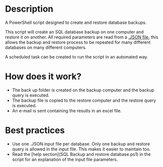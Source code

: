 # Description
A PowerShell script designed to create and restore database backups. 

This script will create an SQL database backup on one computer and restore it on another. All required parameters are read from a [.JSON file](Example.json), this allows the backup and restore process to be repeated for many different databases on many different computers. 

A scheduled task can be created to run the script in an automated way.

# How does it work?
- The back up folder is created on the backup computer and the backup query is executed.
- The backup file is copied to the restore computer and the restore query is executed.
- An e-mail is sent containing the results in an excel file.

# Best practices
- Use one .JSON input file per database. Only one backup and restore query is allowed in the input file. This makes it easier to maintain too.
- Read the [help section](SQL Backup and restore database.ps1) in the script for an explanation of the input file parameters.